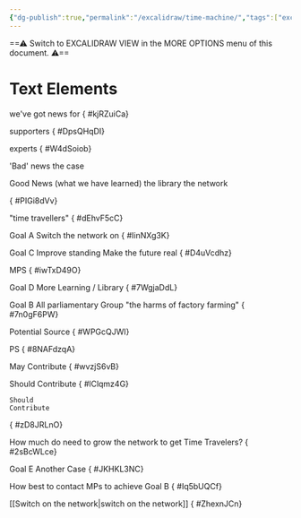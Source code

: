 ```yaml
---
{"dg-publish":true,"permalink":"/excalidraw/time-machine/","tags":["excalidraw"]}
---
```



==⚠  Switch to EXCALIDRAW VIEW in the MORE OPTIONS menu of this document. ⚠==


# Text Elements
we've got news for
{ #kjRZuiCa}


supporters
{ #DpsQHqDI}


experts
{ #W4dSoiob}


'Bad' news
the case

Good News (what we have learned)
the library
the network

{ #PIGi8dVv}


"time travellers"
{ #dEhvF5cC}


Goal A
Switch the
 network
on
{ #IinNXg3K}


Goal C
Improve  standing
Make the future
 real
{ #D4uVcdhz}


MPS
{ #iwTxD49O}


Goal D
More  Learning / 
Library
{ #7WgjaDdL}


Goal B
All parliamentary Group
"the harms of factory farming"
{ #7n0gF6PW}


 Potential Source
{ #WPGcQJWI}


PS
{ #8NAFdzqA}


May 
Contribute
{ #wvzjS6vB}


Should 
Contribute
{ #lClqmz4G}


    Should
    Contribute
{ #zD8JRLnO}


How much do need to 
grow the network to get
Time Travelers?
{ #2sBcWLce}


Goal E
Another Case
{ #JKHKL3NC}


How best to contact MPs to achieve Goal B
{ #Iq5bUQCf}


[[Switch on the network\|switch on the network]]
{ #ZhexnJCn}


